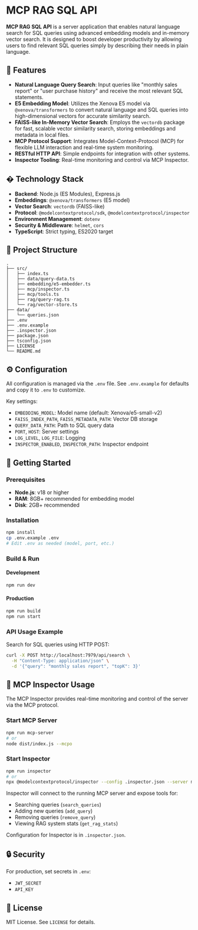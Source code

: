 
# MCP RAG SQL API

**MCP RAG SQL API** is a server application that enables natural language search for SQL queries using advanced embedding models and in-memory vector search. It is designed to boost developer productivity by allowing users to find relevant SQL queries simply by describing their needs in plain language.

## 🚀 Features

- **Natural Language Query Search**: Input queries like "monthly sales report" or "user purchase history" and receive the most relevant SQL statements.
- **E5 Embedding Model**: Utilizes the Xenova E5 model via `@xenova/transformers` to convert natural language and SQL queries into high-dimensional vectors for accurate similarity search.
- **FAISS-like In-Memory Vector Search**: Employs the `vectordb` package for fast, scalable vector similarity search, storing embeddings and metadata in local files.
- **MCP Protocol Support**: Integrates Model-Context-Protocol (MCP) for flexible LLM interaction and real-time system monitoring.
- **RESTful HTTP API**: Simple endpoints for integration with other systems.
- **Inspector Tooling**: Real-time monitoring and control via MCP Inspector.

## �️ Technology Stack

- **Backend**: Node.js (ES Modules), Express.js
- **Embeddings**: `@xenova/transformers` (E5 model)
- **Vector Search**: `vectordb` (FAISS-like)
- **Protocol**: `@modelcontextprotocol/sdk`, `@modelcontextprotocol/inspector`
- **Environment Management**: `dotenv`
- **Security & Middleware**: `helmet`, `cors`
- **TypeScript**: Strict typing, ES2020 target

## 📁 Project Structure

```
.
├── src/
│   ├── index.ts
│   ├── data/query-data.ts
│   ├── embedding/e5-embedder.ts
│   ├── mcp/inspector.ts
│   ├── mcp/tools.ts
│   ├── rag/query-rag.ts
│   └── rag/vector-store.ts
├── data/
│   └── queries.json
├── .env
├── .env.example
├── .inspector.json
├── package.json
├── tsconfig.json
├── LICENSE
└── README.md
```

## ⚙️ Configuration

All configuration is managed via the `.env` file. See `.env.example` for defaults and copy it to `.env` to customize.

Key settings:
- `EMBEDDING_MODEL`: Model name (default: Xenova/e5-small-v2)
- `FAISS_INDEX_PATH`, `FAISS_METADATA_PATH`: Vector DB storage
- `QUERY_DATA_PATH`: Path to SQL query data
- `PORT`, `HOST`: Server settings
- `LOG_LEVEL`, `LOG_FILE`: Logging
- `INSPECTOR_ENABLED`, `INSPECTOR_PATH`: Inspector endpoint

## 🏁 Getting Started

### Prerequisites

- **Node.js**: v18 or higher
- **RAM**: 8GB+ recommended for embedding model
- **Disk**: 2GB+ recommended

### Installation

```bash
npm install
cp .env.example .env
# Edit .env as needed (model, port, etc.)
```

### Build & Run

#### Development

```bash
npm run dev
```

#### Production

```bash
npm run build
npm run start
```

### API Usage Example

Search for SQL queries using HTTP POST:

```bash
curl -X POST http://localhost:7979/api/search \
  -H "Content-Type: application/json" \
  -d '{"query": "monthly sales report", "topK": 3}'
```

## 🧩 MCP Inspector Usage

The MCP Inspector provides real-time monitoring and control of the server via the MCP protocol.

### Start MCP Server

```bash
npm run mcp-server
# or
node dist/index.js --mcpo
```

### Start Inspector

```bash
npm run inspector
# or
npx @modelcontextprotocol/inspector --config .inspector.json --server mcp-rag-sql-api
```

Inspector will connect to the running MCP server and expose tools for:
- Searching queries (`search_queries`)
- Adding new queries (`add_query`)
- Removing queries (`remove_query`)
- Viewing RAG system stats (`get_rag_stats`)

Configuration for Inspector is in `.inspector.json`.

## 🔒 Security

For production, set secrets in `.env`:
- `JWT_SECRET`
- `API_KEY`

## 📜 License

MIT License. See `LICENSE` for details.
